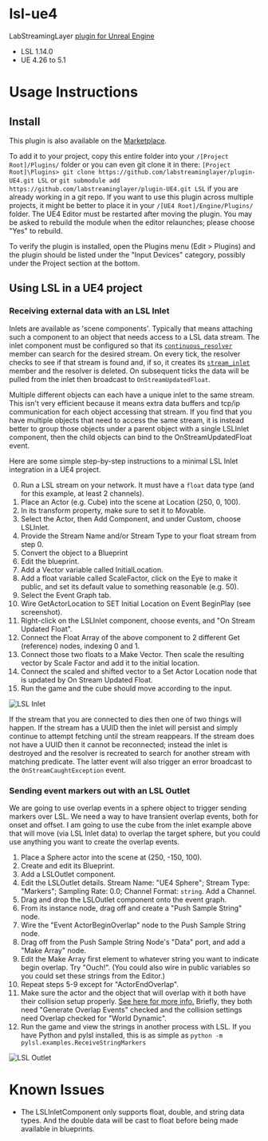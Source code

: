 # lsl-ue4

LabStreamingLayer [plugin for Unreal Engine](https://docs.unrealengine.com/en-US/ProductionPipelines/Plugins/index.html)

* LSL 1.14.0
* UE 4.26 to 5.1

# Usage Instructions

## Install

This plugin is also available on the [Marketplace](https://www.unrealengine.com/marketplace/en-US/product/labstreaminglayer-plugin).

To add it to your project, copy this entire folder into your `/[Project Root]/Plugins/` folder or you can even git clone it in there: `[Project Root]\Plugins> git clone https://github.com/labstreaminglayer/plugin-UE4.git LSL` or `git submodule add https://github.com/labstreaminglayer/plugin-UE4.git LSL` if you are already working in a git repo. If you want to use this plugin across multiple projects, it might be better to place it in your `/[UE4 Root]/Engine/Plugins/` folder. The UE4 Editor must be restarted after moving the plugin. You may be asked to rebuild the module when the editor relaunches; please choose "Yes" to rebuild.

To verify the plugin is installed, open the Plugins menu (Edit > Plugins) and the plugin should be listed under the "Input Devices" category, possibly under the Project section at the bottom.

## Using LSL in a UE4 project

### Receiving external data with an LSL Inlet

Inlets are available as 'scene components'. Typically that means attaching such a component to an object that needs access to a LSL data stream. The inlet component must be configured so that its [`continuous_resolver`](https://github.com/sccn/liblsl/blob/master/include/lsl_cpp.h#L1754-L1762) member can search for the desired stream. On every tick, the resolver checks to see if that stream is found and, if so, it creates its [`stream_inlet`](https://github.com/sccn/liblsl/blob/master/include/lsl_cpp.h#L1004-L1011) member and the resolver is deleted. On subsequent ticks the data will be pulled from the inlet then broadcast to `OnStreamUpdatedFloat`.

Multiple different objects can each have a unique inlet to the same stream. This isn't very efficient because it means extra data buffers and tcp/ip communication for each object accessing that stream. If you find that you have multiple objects that need to access the same stream, it is instead better to group those objects under a parent object with a single LSLInlet component, then the child objects can bind to the OnStreamUpdatedFloat event.

Here are some simple step-by-step instructions to a minimal LSL Inlet integration in a UE4 project.

0. Run a LSL stream on your network. It must have a `float` data type (and for this example, at least 2 channels).
1. Place an Actor (e.g. Cube) into the scene at Location (250, 0, 100).
2. In its transform property, make sure to set it to Movable.
3. Select the Actor, then Add Component, and under Custom, choose LSLInlet.
4. Provide the Stream Name and/or Stream Type to your float stream from step 0.
5. Convert the object to a Blueprint
6. Edit the blueprint.
7. Add a Vector variable called InitialLocation.
8. Add a float variable called ScaleFactor, click on the Eye to make it public, and set its default value to something reasonable (e.g. 50).
9. Select the Event Graph tab.
10. Wire GetActorLocation to SET Initial Location on Event BeginPlay (see screenshot).
11. Right-click on the LSLInlet component, choose events, and "On Stream Updated Float".
12. Connect the Float Array of the above component to 2 different Get (reference) nodes, indexing 0 and 1.
13. Connect those two floats to a Make Vector. Then scale the resulting vector by Scale Factor and add it to the initial location.
14. Connect the scaled and shifted vector to a Set Actor Location node that is updated by On Stream Updated Float.
15. Run the game and the cube should move according to the input.

![LSL Inlet](https://github.com/labstreaminglayer/plugin-UE4/raw/master/Resources/LSLInput.PNG "LSL Inlet in UE4")

If the stream that you are connected to dies then one of two things will happen. If the stream has a UUID then the inlet will persist and simply continue to attempt fetching until the stream reappears. If the stream does not have a UUID then it cannot be reconnected; instead the inlet is destroyed and the resolver is recreated to search for another stream with matching predicate. The latter event will also trigger an error broadcast to the `OnStreamCaughtException` event.

### Sending event markers out with an LSL Outlet

We are going to use overlap events in a sphere object to trigger sending markers over LSL. We need a way to have transient overlap events, both for onset and offset. I am going to use the cube from the inlet example above that will move (via LSL Inlet data) to overlap the target sphere, but you could use anything you want to create the overlap events.

1. Place a Sphere actor into the scene at (250, -150, 100).
2. Create and edit its Blueprint.
3. Add a LSLOutlet component.
4. Edit the LSLOutlet details. Stream Name: "UE4 Sphere"; Stream Type: "Markers"; Sampling Rate: 0.0; Channel Format: `string`. Add a Channel.
5. Drag and drop the LSLOutlet component onto the event graph.
6. From its instance node, drag off and create a "Push Sample String" node.
7. Wire the "Event ActorBeginOverlap" node to the Push Sample String node.
8. Drag off from the Push Sample String Node's "Data" port, and add a "Make Array" node.
9. Edit the Make Array first element to whatever string you want to indicate begin overlap. Try "Ouch!". (You could also wire in public variables so you could set these strings from the Editor.)
10. Repeat steps 5-9 except for "ActorEndOverlap".
11. Make sure the actor and the object that will overlap with it both have their collision setup properly. [See here for more info.](https://docs.unrealengine.com/en-US/InteractiveExperiences/Physics/Collision/Overview/index.html) Briefly, they both need "Generate Overlap Events" checked and the collision settings need Overlap checked for "World Dynamic".
12. Run the game and view the strings in another process with LSL. If you have Python and pylsl installed, this is as simple as `python -m pylsl.examples.ReceiveStringMarkers`

![LSL Outlet](https://github.com/labstreaminglayer/plugin-UE4/raw/master/Resources/LSLOutput.PNG "LSL Outlet in UE4")

# Known Issues

* The LSLInletComponent only supports float, double, and string data types. And the double data will be cast to float before being made available in blueprints.
